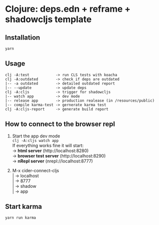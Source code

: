 # Clojure: deps.edn + reframe + shadowcljs template

## Installation
```
yarn
```

## Usage
```
clj -A:test            -> run CLS tests with koacha
clj -A:outdated        -> check if deps are outdated
|-- -a outdated        -> detailed outdated report
|-- --update           -> update deps
clj -A:cljs            -> trigger for shadowcljs
|-- watch app          -> dev mode
|-- release app        -> production realease (in /resources/public)
|-- compile karma-test -> gernerate karma test 
clj -A:cljs-report     -> generate build report
```
## How to connect to the browser repl
1. Start the app dev mode  
`clj -A:cljs watch app`  
If everything works fine it will start:  
-> **html server** (http://localhost:8280)  
-> **browser test server** (http://localhost:8290)  
-> **nRepl server** (nrepl://localhost:8777)  

2. M-x cider-connect-cljs  
   | -> localhost  
   | -> 8777  
   | -> shadow  
   | -> app  

## Start karma
```
yarn run karma
```


